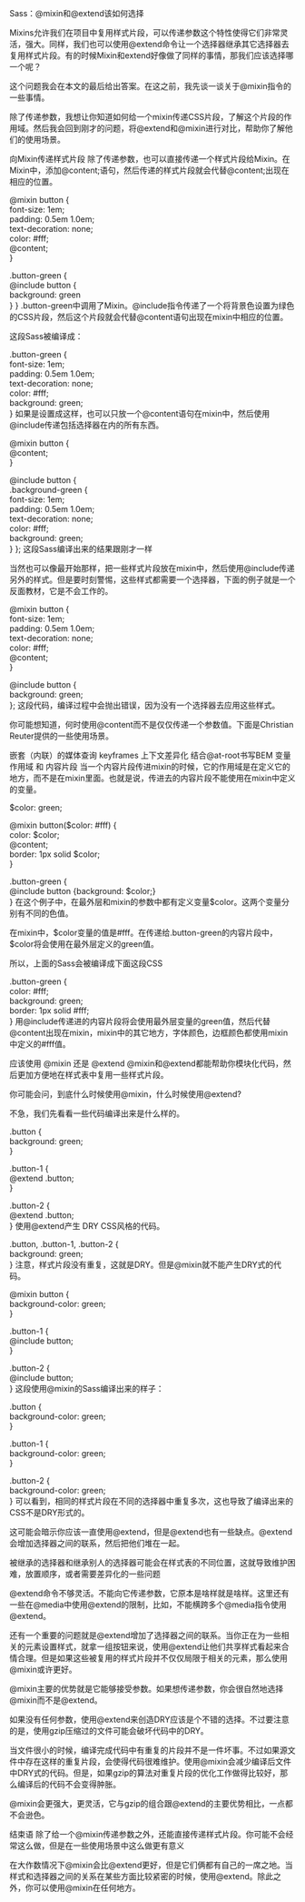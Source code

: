 Sass：@mixin和@extend该如何选择


Mixins允许我们在项目中复用样式片段，可以传递参数这个特性使得它们非常灵活，强大。同样，我们也可以使用@extend命令让一个选择器继承其它选择器去复用样式片段。有的时候Mixin和extend好像做了同样的事情，那我们应该选择哪一个呢？

这个问题我会在本文的最后给出答案。在这之前，我先谈一谈关于@mixin指令的一些事情。

除了传递参数，我想让你知道如何给一个mixin传递CSS片段，了解这个片段的作用域。然后我会回到刚才的问题，将@extend和@mixin进行对比，帮助你了解他们的使用场景。

向Mixin传递样式片段
除了传递参数，也可以直接传递一个样式片段给Mixin。在Mixin中，添加@content;语句，然后传递的样式片段就会代替@content;出现在相应的位置。

@mixin button {  
    font-size: 1em;  
    padding: 0.5em 1.0em;  
    text-decoration: none;  
    color: #fff;  
    @content;  
}

.button-green {  
    @include button {  
        background: green  
    }
}
.button-green中调用了Mixin。@include指令传递了一个将背景色设置为绿色的CSS片段，然后这个片段就会代替@content语句出现在mixin中相应的位置。

这段Sass被编译成：

.button-green {  
    font-size: 1em;  
    padding: 0.5em 1.0em;  
    text-decoration: none;  
    color: #fff;  
    background: green;  
}
如果是设置成这样，也可以只放一个@content语句在mixin中，然后使用@include传递包括选择器在内的所有东西。

@mixin button {  
    @content;  
}

@include button {  
    .background-green {  
        font-size: 1em;  
        padding: 0.5em 1.0em;  
        text-decoration: none;  
        color: #fff;  
        background: green;  
    }
};
这段Sass编译出来的结果跟刚才一样

当然也可以像最开始那样，把一些样式片段放在mixin中，然后使用@include传递另外的样式。但是要时刻警惕，这些样式都需要一个选择器，下面的例子就是一个反面教材，它是不会工作的。

@mixin button {  
    font-size: 1em;  
    padding: 0.5em 1.0em;  
    text-decoration: none;  
    color: #fff;  
    @content;  
}

@include button {  
    background: green;  
};
这段代码，编译过程中会抛出错误，因为没有一个选择器去应用这些样式。

你可能想知道，何时使用@content而不是仅仅传递一个参数值。下面是Christian Reuter提供的一些使用场景。

嵌套（内联）的媒体查询
keyframes
上下文差异化
结合@at-root书写BEM
变量作用域 和 内容片段
当一个内容片段传进mixin的时候，它的作用域是在定义它的地方，而不是在mixin里面。也就是说，传进去的内容片段不能使用在mixin中定义的变量。

$color: green;

@mixin button($color: #fff) {  
    color: $color;  
    @content;  
    border: 1px solid $color;  
}

.button-green {  
    @include button {background: $color;}  
}
在这个例子中，在最外层和mixin的参数中都有定义变量$color。这两个变量分别有不同的色值。

在mixin中，$color变量的值是#fff。在传递给.button-green的内容片段中，$color将会使用在最外层定义的green值。

所以，上面的Sass会被编译成下面这段CSS

.button-green {  
    color: #fff;  
    background: green;  
    border: 1px solid #fff;  
}
用@include传递进的内容片段将会使用最外层变量的green值，然后代替@content出现在mixin，mixin中的其它地方，字体颜色，边框颜色都使用mixin中定义的#fff值。

应该使用 @mixin 还是 @extend
@mixin和@extend都能帮助你模块化代码，然后更加方便地在样式表中复用一些样式片段。

你可能会问，到底什么时候使用@mixin，什么时候使用@extend?

不急，我们先看看一些代码编译出来是什么样的。

.button {  
    background: green;  
}

.button-1 {  
    @extend .button;  
}

.button-2 {  
    @extend .button;  
}
使用@extend产生 DRY CSS风格的代码。

.button, 
.button-1, 
.button-2 {  
    background: green;  
}
注意，样式片段没有重复，这就是DRY。但是@mixin就不能产生DRY式的代码。

@mixin button {  
    background-color: green;  
}

.button-1 {  
    @include button;  
} 

.button-2 {  
    @include button;  
}
这段使用@mixin的Sass编译出来的样子：

.button {  
    background-color: green;  
}

.button-1 {  
    background-color: green;  
}

.button-2 {  
    background-color: green;  
}
可以看到，相同的样式片段在不同的选择器中重复多次，这也导致了编译出来的CSS不是DRY形式的。

这可能会暗示你应该一直使用@extend，但是@extend也有一些缺点。@extend会增加选择器之间的联系，然后把他们堆在一起。

被继承的选择器和继承别人的选择器可能会在样式表的不同位置，这就导致维护困难，放置顺序，或者需要差异化的一些问题

@extend命令不够灵活。不能向它传递参数，它原本是啥样就是啥样。这里还有一些在@media中使用@extend的限制，比如，不能横跨多个@media指令使用@extend。

还有一个重要的问题就是@extend增加了选择器之间的联系。当你正在为一些相关的元素设置样式，就拿一组按钮来说，使用@extend让他们共享样式看起来合情合理。但是如果这些被复用的样式片段并不仅仅局限于相关的元素，那么使用@mixin或许更好。

@mixin主要的优势就是它能够接受参数。如果想传递参数，你会很自然地选择@mixin而不是@extend。

如果没有任何参数，使用@extend来创造DRY应该是个不错的选择。不过要注意的是，使用gzip压缩过的文件可能会破坏代码中的DRY。

当文件很小的时候，编译完成代码中有重复的片段并不是一件坏事。不过如果源文件中存在这样的重复片段，会使得代码很难维护。使用@mixin会减少编译后文件中DRY式的代码。但是，如果gzip的算法对重复片段的优化工作做得比较好，那么编译后的代码不会变得肿胀。

@mixin会更强大，更灵活，它与gzip的组合跟@extend的主要优势相比，一点都不会逊色。

结束语
除了给一个@mixin传递参数之外，还能直接传递样式片段。你可能不会经常这么做，但是在一些使用场景中这么做更有意义

在大作数情况下@mixin会比@extend更好，但是它们俩都有自己的一席之地。当样式和选择器之间的关系在某些方面比较紧密的时候，使用@extend。除此之外，你可以使用@mixin在任何地方。